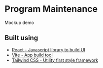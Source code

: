 # Program Maintenance

Mockup demo

## Built using

- [React - Javascript library to build UI](https://react.dev/)
- [Vite - App build tool](https://vite.dev/)
- [Tailwind CSS - Utility first style framework](https://tailwindcss.com/)

